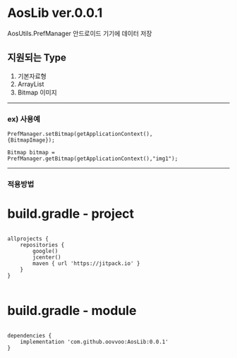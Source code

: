 # AosLib ver.0.0.1
AosUtils.PrefManager
안드로이드 기기에 데이터 저장
## 지원되는 Type
1. 기본자료형
2. ArrayList<String>
3. Bitmap 이미지  
***

### ex) 사용예

<code>PrefManager.setBitmap(getApplicationContext(), {BitmapImage});</code>

<code>Bitmap bitmap =  PrefManager.getBitmap(getApplicationContext(),"img1");</code>

***
  
### 적용방법
  
# build.gradle - project
<pre>
<code>
allprojects {
    repositories {
        google()
        jcenter()
        maven { url 'https://jitpack.io' }
    }
}
</code>
</pre>

# build.gradle - module
<pre>
<code>
dependencies {
    implementation 'com.github.oovvoo:AosLib:0.0.1'
}
</code>
</pre>
